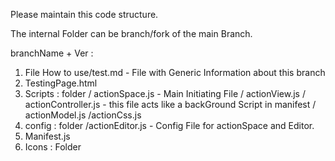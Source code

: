Please maintain this code structure.

The internal Folder can be branch/fork of the main Branch.

branchName + Ver : 
1. File How to use/test.md -  File with Generic Information about this branch
2. TestingPage.html
3. Scripts : folder
        / actionSpace.js -  Main Initiating File
        / actionView.js
        / actionController.js - this file acts like a backGround Script in manifest
        / actionModel.js
        /actionCss.js
4. config : folder
    /actionEditor.js - Config File for actionSpace and Editor.
5. Manifest.js
6. Icons : Folder